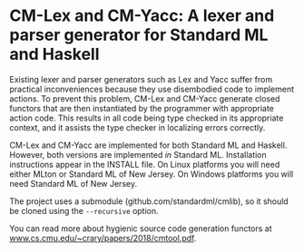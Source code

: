 CM-Lex and CM-Yacc: A lexer and parser generator for Standard ML and Haskell
============================================================================

Existing lexer and parser generators such as Lex and Yacc suffer from
practical inconveniences because they use disembodied code to
implement actions.  To prevent this problem, CM-Lex and CM-Yacc
generate closed functors that are then instantiated by the programmer
with appropriate action code.  This results in all code being type
checked in its appropriate context, and it assists the type checker in
localizing errors correctly.

CM-Lex and CM-Yacc are implemented for both Standard ML and Haskell.
However, both versions are implemented *in* Standard ML.  Installation
instructions appear in the INSTALL file.  On Linux platforms you will
need either MLton or Standard ML of New Jersey.  On Windows platforms
you will need Standard ML of New Jersey.

The project uses a submodule (github.com/standardml/cmlib), so it
should be cloned using the `--recursive` option.

You can read more about hygienic source code generation functors at
www.cs.cmu.edu/~crary/papers/2018/cmtool.pdf.
